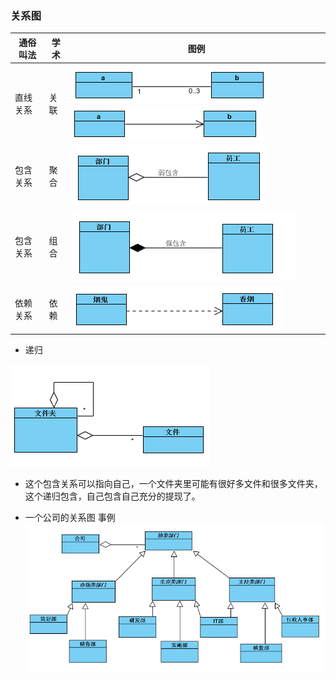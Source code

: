 ### 关系图

通俗叫法  | 学术   | 图例
--       |---|--
直线关系  | 关联  |  ![1](images/2017_10/1.png) ![2](images/2017_10/2.png)
 包含关系  |  聚合 |  ![3](images/2017_10/3.png)
包含关系  | 组合   |  ![4](images/2017_10/4.png)
依赖关系  | 依赖  |  ![5](images/2017_10/5.png)


* 递归

![递归](images/2017_10/递归.png)

* 这个包含关系可以指向自己，一个文件夹里可能有很好多文件和很多文件夹，这个递归包含，自己包含自己充分的提现了。

* 一个公司的关系图
事例
![6](images/2017_10/6.png)

